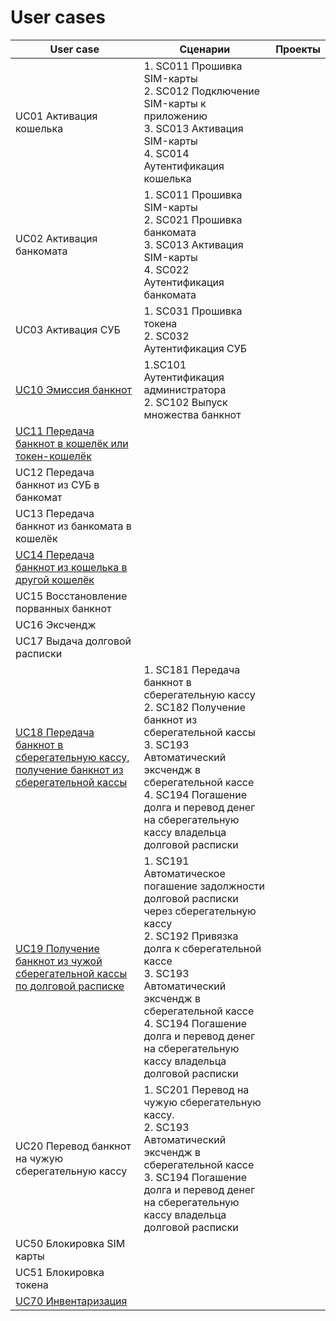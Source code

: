 # User cases


| User case | Сценарии | Проекты |
| ---------- | -------- | ---------- |
| UC01 Активация кошелька | 1. SC011 Прошивка SIM-карты <br> 2. SС012 Подключение SIM-карты к приложению <br> 3. SC013 Активация SIM-карты <br/> 4. SC014 Аутентификация кошелька
| UC02 Активация банкомата | 1. SC011 Прошивка SIM-карты <br> 2. SC021 Прошивка банкомата <br> 3. SC013 Активация SIM-карты <br> 4. SC022 Аутентификация банкомата|
| UC03 Активация СУБ | 1. SC031 Прошивка токена <br> 2. SC032 Аутентификация СУБ| 
| [UC10 Эмиссия банкнот](uc10.md) | 1.SC101 Аутентификация администратора <br> 2. SC102 Выпуск множества банкнот| 
| [UC11 Передача банкнот в кошелёк или токен-кошелёк](uc11.md) | |
| UC12 Передача банкнот из СУБ в банкомат | |
| UC13 Передача банкнот из банкомата в кошелёк | |
| [UC14 Передача банкнот из кошелька в другой кошелёк](uc14.md) | |
| UC15 Восстановление порванных банкнот | |
| UC16 Эксчендж | |
| UC17 Выдача долговой расписки | |
| [UC18 Передача банкнот в сберегательную кассу, получение банкнот из сберегательной кассы](uc18.md) |1. SC181 Передача банкнот в сберегательную кассу <br> 2. SC182 Получение банкнот из сберегательной кассы <br> 3. SC193 Автоматический эксчендж в сберегательной кассе <br>4. SC194 Погашение долга и перевод денег на сберегательную кассу владельца долговой расписки |
| [UC19 Получение банкнот из чужой сберегательной кассы по долговой расписке](uc19.md)| 1. SC191 Автоматическое погашение задолжности долговой расписки через сберегательную кассу <br> 2. SC192 Привязка долга к сберегательной кассе <br> 3. SC193 Автоматический эксчендж в сберегательной кассе <br> 4. SC194 Погашение долга и перевод денег на сберегательную кассу владельца долговой расписки|
| UC20 Перевод банкнот на чужую сберегательную кассу | 1. SC201 Перевод на чужую сберегательную кассу. <br> 2. SC193 Автоматический  эксчендж в сберегательной кассе <br> 3. SC194 Погашение долга и перевод денег на сберегательную кассу  владельца долговой расписки|
| UC50 Блокировка SIM карты | |
| UC51 Блокировка токена | |
| [UC70 Инвентаризация](uc70.md) | |